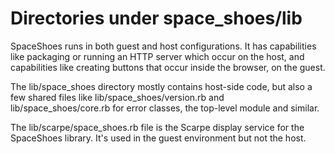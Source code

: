 # Directories under space_shoes/lib

SpaceShoes runs in both guest and host configurations. It has capabilities like packaging or running an HTTP server which occur on the host, and capabilities like creating buttons that occur inside the browser, on the guest.

The lib/space_shoes directory mostly contains host-side code, but also a few shared files like lib/space_shoes/version.rb and lib/space_shoes/core.rb for error classes, the top-level module and similar.

The lib/scarpe/space_shoes.rb file is the Scarpe display service for the SpaceShoes library. It's used in the guest environment but not the host.

